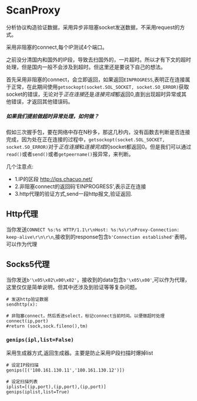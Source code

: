# ScanProxy
分析协议构造验证数据，采用异步非阻塞socket发送数据，不采用request的方式。

采用非阻塞的connect,每个IP测试4个端口。

之前没分清国内和国外的IP段，导致去扫国外的，一片超时。所以才有下文的超时处理，但是国内一般不会涉及到超时。但这里还是要说下自己的想法。

首先采用非阻塞的connect，会立即返回，如果返回`EINPROGRESS`,表明正在连接属于正常，在此期间使用`getsockopt(socket.SOL_SOCKET, socket.SO_ERROR)`获取socket的错误，无论对于*正在连接*还是*连接完成*都返回0,直到出现超时异常或其他错误，才返回其他错误码。

##### 如果我们提前做超时异常处理，如何做？
假如三次握手包，要在网络中存在N秒多，那这几秒内，没有函数去判断是否连接完成，因为处在正在连接的过程中，`getsockopt(socket.SOL_SOCKET, socket.SO_ERROR)`对于*正在连接*和*连接完成*的socket都返回0。但是我们可以通过`read()`或者`send()`或者`getpeername()`报异常，来判断。

几个注意点:

* 1.IP的区段 http://ips.chacuo.net/
* 2.非阻塞connect的返回码'EINPROGRESS',表示正在连接
* 3.http代理的验证方式,send一段http报文,验证返回.

## Http代理
当你发送`CONNECT %s:%s HTTP/1.1\r\nHost: %s:%s\r\nProxy-Connection: keep-alive\r\n\r\n`,接收到的response包含`b'Connection established'`表明，可以作为代理

## Socks5代理
当你发送`b'\x05\x02\x00\x02'`，接收到的data包含`b'\x05\x00'`,可以作为代理，这里仅仅是简单说明，但其中还涉及到验证等等复杂问题。

```
# 发送http验证数据
sendhttp(x):

# 非阻塞connect，然后丢进select，标记connect当前时间。以便做超时处理
connect(ip,port)
#return (sock,sock.fileno(),tm)

```

### `genips(ipl,list=False)`
采用生成器方式,返回生成器。主要是防止采用IP段扫描时爆掉list

```
# 设定IP段扫描
genips([('180.161.130.11','180.161.130.12')])

# 设定扫描列表
iplist=[(ip,port),(ip,port),(ip,port)]
genips(iplist,list=True)
```
